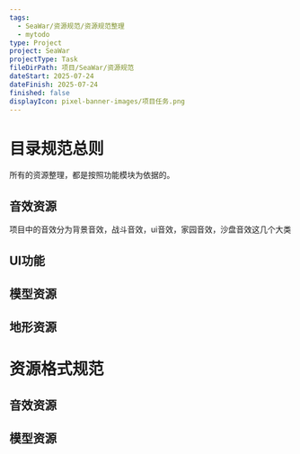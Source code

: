 ```yaml
---
tags:
  - SeaWar/资源规范/资源规范整理
  - mytodo
type: Project
project: SeaWar
projectType: Task
fileDirPath: 项目/SeaWar/资源规范
dateStart: 2025-07-24
dateFinish: 2025-07-24
finished: false
displayIcon: pixel-banner-images/项目任务.png
---
```

# 目录规范总则
所有的资源整理，都是按照功能模块为依据的。
## 音效资源
项目中的音效分为背景音效，战斗音效，ui音效，家园音效，沙盘音效这几个大类

## UI功能
## 模型资源
## 地形资源
# 资源格式规范
## 音效资源
## 模型资源





